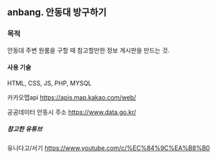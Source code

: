 ## anbang. 안동대 방구하기

### 목적
안동대 주변 원룸을 구할 때 참고할만한 정보 게시판을 만드는 것.

#### 사용 기술
HTML, CSS, JS, PHP, MYSQL 

카카오맵api
https://apis.map.kakao.com/web/

공공데이터 안동시 주소
https://www.data.go.kr/

##### 참고한 유튜브
유니다고/서기
https://www.youtube.com/c/%EC%84%9C%EA%B8%B0

